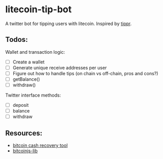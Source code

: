 # litecoin-tip-bot

A twitter bot for tipping users with litecoin. Inspired by [tippr](https://www.reddit.com/r/tippr/wiki/index).

## Todos:

Wallet and transaction logic: 
- [ ] Create a wallet 
- [ ] Generate unique receive addresses per user
- [ ] Figure out how to handle tips (on chain vs off-chain, pros and cons?)
- [ ] getBalance()
- [ ] withdraw() 

Twitter interface methods:
- [ ] deposit
- [ ] balance 
- [ ] withdraw

## Resources:
- [bitcoin cash recovery tool](https://github.com/timothyylim/bitgo-bcash-recovery-tool/tree/master/src)
- [bitcoinjs-lib](https://github.com/bitcoinjs/bitcoinjs-lib)
